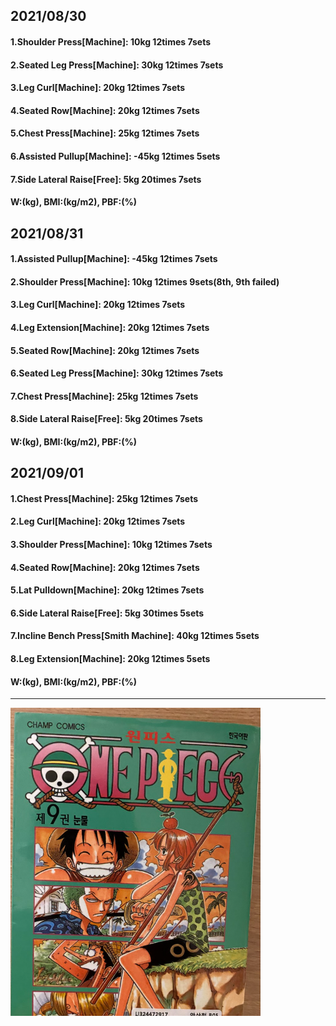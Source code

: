 ## 2021/08/30
#### 1.Shoulder Press\[Machine\]: 10kg 12times 7sets
#### 2.Seated Leg Press\[Machine\]: 30kg 12times 7sets
#### 3.Leg Curl\[Machine\]: 20kg 12times 7sets
#### 4.Seated Row\[Machine\]: 20kg 12times 7sets
#### 5.Chest Press\[Machine\]: 25kg 12times 7sets
#### 6.Assisted Pullup\[Machine\]: -45kg 12times 5sets
#### 7.Side Lateral Raise\[Free\]: 5kg 20times 7sets
#### W:(kg), BMI:(kg/m2), PBF:(%)

## 2021/08/31
#### 1.Assisted Pullup\[Machine\]: -45kg 12times 7sets
#### 2.Shoulder Press\[Machine\]: 10kg 12times 9sets(8th, 9th failed)
#### 3.Leg Curl\[Machine\]: 20kg 12times 7sets
#### 4.Leg Extension\[Machine\]: 20kg 12times 7sets
#### 5.Seated Row\[Machine\]: 20kg 12times 7sets
#### 6.Seated Leg Press\[Machine\]: 30kg 12times 7sets
#### 7.Chest Press\[Machine\]: 25kg 12times 7sets
#### 8.Side Lateral Raise\[Free\]: 5kg 20times 7sets
#### W:(kg), BMI:(kg/m2), PBF:(%)


## 2021/09/01
#### 1.Chest Press\[Machine\]: 25kg 12times 7sets
#### 2.Leg Curl\[Machine\]: 20kg 12times 7sets
#### 3.Shoulder Press\[Machine\]: 10kg 12times 7sets
#### 4.Seated Row\[Machine\]: 20kg 12times 7sets
#### 5.Lat Pulldown\[Machine\]: 20kg 12times 7sets
#### 6.Side Lateral Raise\[Free\]: 5kg 30times 5sets
#### 7.Incline Bench Press\[Smith Machine\]: 40kg 12times 5sets
#### 8.Leg Extension\[Machine\]: 20kg 12times 5sets
#### W:(kg), BMI:(kg/m2), PBF:(%)

---
<img src='./_resources/__009.png' width='400px' />
